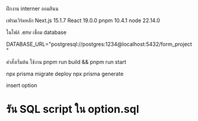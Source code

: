 ฝึกงาน interner  ออมสินน 


เฟรมเวิร์คหลัก
Next.js 15.1.7 
React 19.0.0
pnpm 10.4.1
node 22.14.0


ในไฟล์ .env
เชื่อม database

DATABASE_URL="postgresql://postgres:1234@localhost:5432/form_project"


คำสั่งเริ่มต้น ใช้งาน 
pnpm run build && pnpm run start

npx prisma migrate deploy
npx prisma generate

insert option
# รัน SQL script ใน option.sql 




